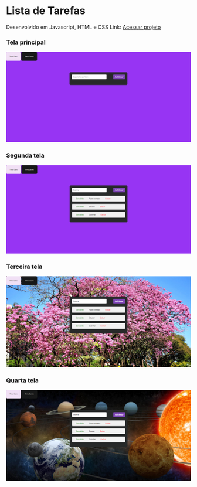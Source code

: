 # Lista de Tarefas
Desenvolvido em Javascript, HTML e CSS
Link: <a href="https://ynaralira.github.io/ListaTarefas/">Acessar projeto</a>

<h3>Tela principal</h3>
<img src="img1.png"> 

<h3>Segunda tela</h3>
<img src="img2.png"> 

<h3>Terceira tela</h3>
<img src="img3.png"> 
<h3>Quarta tela</h3>
<img src="img4.png"> 
